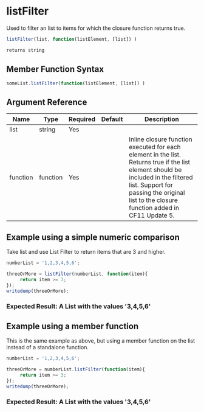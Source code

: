 # listFilter

Used to filter an list to items for which the closure function returns true.

```javascript
listFilter(list, function(listElement, [list]) )
```

```javascript
returns string
```

## Member Function Syntax

```javascript
someList.listFilter(function(listElement, [list]) )
```

## Argument Reference

| Name | Type | Required | Default | Description |
| --- | --- | --- | --- | --- |
| list | string | Yes |  |  |
| function | function | Yes |  | Inline closure function executed for each element in the list. Returns true if the list element should be included in the filtered list. Support for passing the original list to the closure function added in CF11 Update 5. |

## Example using a simple numeric comparison

Take list and use List Filter to return items that are 3 and higher.

```javascript
numberList = '1,2,3,4,5,6';

threeOrMore = listFilter(numberList, function(item){
     return item >= 3;
});
writedump(threeOrMore);
```

### Expected Result: A List with the values '3,4,5,6'

## Example using a member function

This is the same example as above, but using a member function on the list instead of a standalone function.

```javascript
numberList = '1,2,3,4,5,6';

threeOrMore = numberList.listFilter(function(item){
     return item >= 3;
});
writedump(threeOrMore);
```

### Expected Result: A List with the values '3,4,5,6'
